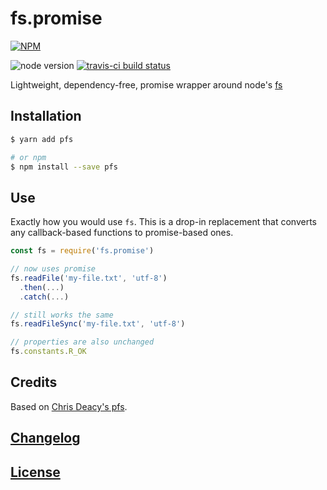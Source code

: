 # fs.promise

[![NPM](https://nodei.co/npm/@haensl/fs.promise.png?downloads=true)](https://nodei.co/npm/@haensl/pfs/)

![node version](https://img.shields.io/badge/node-%3E%3D0.12.18-brightgreen.svg)
[![travis-ci build status](https://api.travis-ci.org/haensl/pfs.svg?branch=master)](https://travis-ci.org/haensl/pfs/branches)

Lightweight, dependency-free, promise wrapper around node's [fs](https://nodejs.org/dist/latest-v9.x/docs/api/fs.html)

## Installation

```bash
$ yarn add pfs

# or npm
$ npm install --save pfs
```

## Use

Exactly how you would use `fs`. This is a drop-in replacement that converts any callback-based functions to promise-based ones.

```javascript
const fs = require('fs.promise')

// now uses promise
fs.readFile('my-file.txt', 'utf-8')
  .then(...)
  .catch(...)

// still works the same
fs.readFileSync('my-file.txt', 'utf-8')

// properties are also unchanged
fs.constants.R_OK
```

## Credits

Based on [Chris Deacy's pfs](https://github.com/chrisdothtml/pfs).

## [Changelog](CHANGELOG.md)

## [License](LICENSE)
